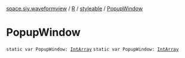 [space.siy.waveformview](../../index.md) / [R](../index.md) / [styleable](index.md) / [PopupWindow](./-popup-window.md)

# PopupWindow

`static var PopupWindow: `[`IntArray`](https://kotlinlang.org/api/latest/jvm/stdlib/kotlin/-int-array/index.html)
`static var PopupWindow: `[`IntArray`](https://kotlinlang.org/api/latest/jvm/stdlib/kotlin/-int-array/index.html)